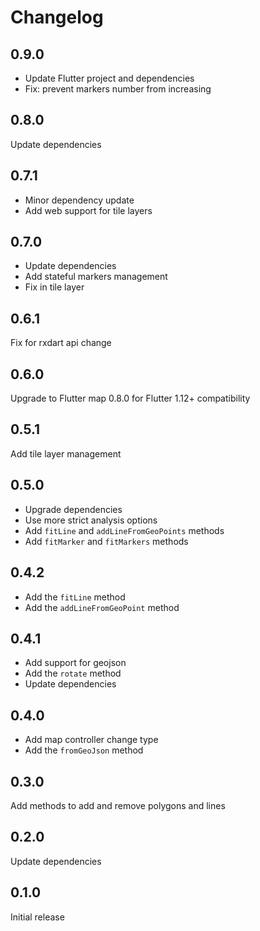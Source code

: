 # Changelog

## 0.9.0

- Update Flutter project and dependencies
- Fix: prevent markers number from increasing

## 0.8.0

Update dependencies

## 0.7.1

- Minor dependency update
- Add web support for tile layers

## 0.7.0

- Update dependencies
- Add stateful markers management
- Fix in tile layer

## 0.6.1

Fix for rxdart api change

## 0.6.0

Upgrade to Flutter map 0.8.0 for Flutter 1.12+ compatibility

## 0.5.1

Add tile layer management

## 0.5.0

- Upgrade dependencies
- Use more strict analysis options
- Add `fitLine` and `addLineFromGeoPoints` methods
- Add `fitMarker` and `fitMarkers` methods 

## 0.4.2

- Add the `fitLine` method
- Add the `addLineFromGeoPoint` method

## 0.4.1

- Add support for geojson
- Add the `rotate` method
- Update dependencies

## 0.4.0

- Add map controller change type
- Add the `fromGeoJson` method

## 0.3.0

Add methods to add and remove polygons and lines

## 0.2.0

Update dependencies

## 0.1.0

Initial release
